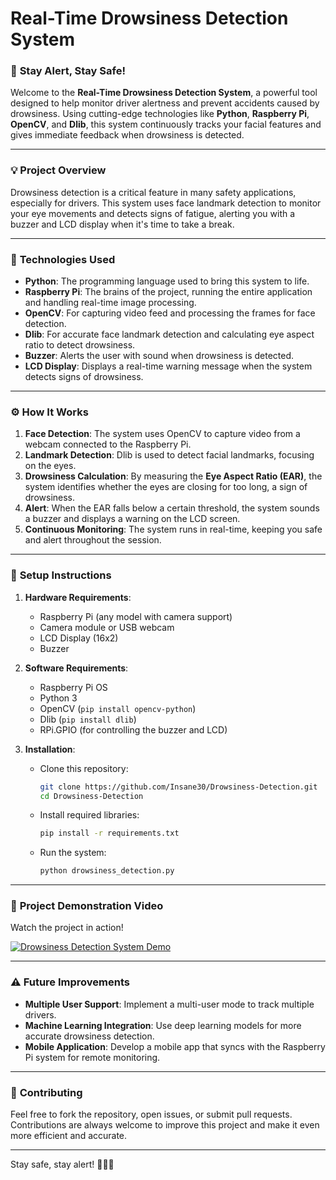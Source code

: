 # Real-Time Drowsiness Detection System

### 🚗 **Stay Alert, Stay Safe!**

Welcome to the **Real-Time Drowsiness Detection System**, a powerful tool designed to help monitor driver alertness and prevent accidents caused by drowsiness. Using cutting-edge technologies like **Python**, **Raspberry Pi**, **OpenCV**, and **Dlib**, this system continuously tracks your facial features and gives immediate feedback when drowsiness is detected.

---

### 💡 **Project Overview**

Drowsiness detection is a critical feature in many safety applications, especially for drivers. This system uses face landmark detection to monitor your eye movements and detects signs of fatigue, alerting you with a buzzer and LCD display when it's time to take a break.

---

### 🔧 **Technologies Used**

- **Python**: The programming language used to bring this system to life.
- **Raspberry Pi**: The brains of the project, running the entire application and handling real-time image processing.
- **OpenCV**: For capturing video feed and processing the frames for face detection.
- **Dlib**: For accurate face landmark detection and calculating eye aspect ratio to detect drowsiness.
- **Buzzer**: Alerts the user with sound when drowsiness is detected.
- **LCD Display**: Displays a real-time warning message when the system detects signs of drowsiness.

---

### ⚙️ **How It Works**

1. **Face Detection**: The system uses OpenCV to capture video from a webcam connected to the Raspberry Pi.
2. **Landmark Detection**: Dlib is used to detect facial landmarks, focusing on the eyes.
3. **Drowsiness Calculation**: By measuring the **Eye Aspect Ratio (EAR)**, the system identifies whether the eyes are closing for too long, a sign of drowsiness.
4. **Alert**: When the EAR falls below a certain threshold, the system sounds a buzzer and displays a warning on the LCD screen.
5. **Continuous Monitoring**: The system runs in real-time, keeping you safe and alert throughout the session.

---

### 🔨 **Setup Instructions**

1. **Hardware Requirements**:
   - Raspberry Pi (any model with camera support)
   - Camera module or USB webcam
   - LCD Display (16x2)
   - Buzzer

2. **Software Requirements**:
   - Raspberry Pi OS
   - Python 3
   - OpenCV (`pip install opencv-python`)
   - Dlib (`pip install dlib`)
   - RPi.GPIO (for controlling the buzzer and LCD)

3. **Installation**:
   - Clone this repository:
     ```bash
     git clone https://github.com/Insane30/Drowsiness-Detection.git
     cd Drowsiness-Detection
     ```
   - Install required libraries:
     ```bash
     pip install -r requirements.txt
     ```
   - Run the system:
     ```bash
     python drowsiness_detection.py
     ```

---



### 🎥 **Project Demonstration Video**

Watch the project in action!  

[![Drowsiness Detection System Demo](https://img.youtube.com/vi/5FL2j0Voyw8/hqdefault.jpg)](https://youtu.be/5FL2j0Voyw8?si=8bHkGyG3G_7uwuuM)

---

### ⚠️ **Future Improvements**

- **Multiple User Support**: Implement a multi-user mode to track multiple drivers.
- **Machine Learning Integration**: Use deep learning models for more accurate drowsiness detection.
- **Mobile Application**: Develop a mobile app that syncs with the Raspberry Pi system for remote monitoring.

---

### 🤝 **Contributing**

Feel free to fork the repository, open issues, or submit pull requests. Contributions are always welcome to improve this project and make it even more efficient and accurate.

---

Stay safe, stay alert! 🧑‍🔧💡

